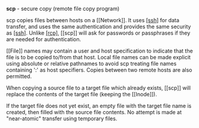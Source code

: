 **scp** - secure copy (remote file copy program)

scp copies files between hosts on a [[Network]]. It uses [[ssh]](1) for data transfer, and uses the same authentication and provides the same security as [[ssh]](1). Unlike [[rcp]](1), [[scp]] will ask for passwords or passphrases if they are needed for authentication.

[[File]] names may contain a user and host specification to indicate that the file is to be copied to/from that host. Local file names can be made explicit using absolute or relative pathnames to avoid scp treating file names containing ':' as host specifiers. Copies between two remote hosts are also permitted.

When copying a source file to a target file which already exists, [[scp]] will replace the contents of the target file (keeping the [[Inode]]).

If the target file does not yet exist, an empty file with the target file name is created, then filled with the source file contents. No attempt is made at "near-atomic" transfer using temporary files.

